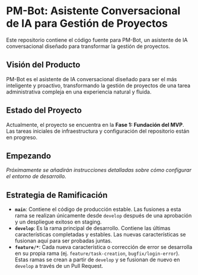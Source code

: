 # PM-Bot: Asistente Conversacional de IA para Gestión de Proyectos

Este repositorio contiene el código fuente para PM-Bot, un asistente de IA conversacional diseñado para transformar la gestión de proyectos.

## Visión del Producto

PM-Bot es el asistente de IA conversacional diseñado para ser el más inteligente y proactivo, transformando la gestión de proyectos de una tarea administrativa compleja en una experiencia natural y fluida.

## Estado del Proyecto

Actualmente, el proyecto se encuentra en la **Fase 1: Fundación del MVP**. Las tareas iniciales de infraestructura y configuración del repositorio están en progreso.

## Empezando

*Próximamente se añadirán instrucciones detalladas sobre cómo configurar el entorno de desarrollo.*

## Estrategia de Ramificación

- **`main`**: Contiene el código de producción estable. Las fusiones a esta rama se realizan únicamente desde `develop` después de una aprobación y un despliegue exitoso en staging.
- **`develop`**: Es la rama principal de desarrollo. Contiene las últimas características completadas y estables. Las nuevas características se fusionan aquí para ser probadas juntas.
- **`feature/*`**: Cada nueva característica o corrección de error se desarrolla en su propia rama (ej. `feature/task-creation`, `bugfix/login-error`). Estas ramas se crean a partir de `develop` y se fusionan de nuevo en `develop` a través de un Pull Request.
